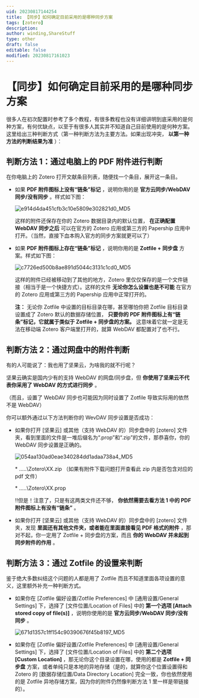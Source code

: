 ```yaml
---
uid: 20230817144254
title: 【同步】如何确定目前采用的是哪种同步方案
tags: [zotero]
description: 
author: winding,ShareStuff
type: other
draft: false
editable: false
modified: 20230817161023
---
```


# 【同步】如何确定目前采用的是哪种同步方案

很多人在初次配置时参考了多个教程，有很多教程也没有详细讲明到底采用的是何种方案，有何优缺点，以至于有很多人其实并不知道自己目前使用的是何种方案。这里给出三种判断方式（第一种判断方法为主要方法。如果出现冲突， **以第一种方法的判断结果为准** ）：

判断方法 1：通过电脑上的 PDF 附件进行判断
-----------------------

在你电脑上的 Zotero 打开文献条目列表，随便找一个条目，展开这一条目。

* 如果 **PDF 附件图标上没有“链条”标记** ，说明你用的是 **官方云同步/WebDAV 同步/没有同步** 。样式如下图：

    ![e914d4da451cfb3c10e5809e302821d0_MD5](https://cdn.pkmer.cn/images/202308171553923.png!pkmer)

    这样的附件还保存在你的 Zotero 数据目录内的默认位置， **在正确配置 WebDAV 同步之后** 可以在官方的 Zotero 应用或第三方的 Papership 应用中打开。（当然，直接下血本购入官方的同步方案就更可以了）

* 如果 **PDF 附件图标上存在“链条”标记** ，说明你用的是 **Zotfile + 同步盘** 方案。样式如下图：

    ![c7726ed500b8ae891d5044c3131c1cd0_MD5](https://cdn.pkmer.cn/images/202308171553924.png!pkmer)

    这样的附件已经被移动到了其他的地方，Zotero 里仅仅保存的是一个文件链接（相当于是一个快捷方式）。这样的文件 **无论你怎么设置也是不可能** 在官方的 Zotero 应用或第三方的 Papership 应用中正常打开的。

    **注：** 无论你 Zotfile 中设置的目标目录在哪，甚至哪怕你把 Zotfile 目标目录设置成了 Zotero 默认的数据存储位置， **只要你的 PDF 附件图标上有“链条”标记，它就属于类似于 Zotfile + 同步盘的方案。** 这意味着它就一定是无法在移动端 Zotero 客户端里打开的，就算 WebDAV 都配置对了也不行。

判断方法 2：通过网盘中的附件判断
----------------

有的人可能说了：我也用了坚果云，为啥我的就不行呢？

坚果云确实是国内少有的支持 WebDAV 的网盘/同步盘，但 **你使用了坚果云不代表你采用了 WebDAV 的方式进行同步** 。

（而且，设置了 WebDAV 同步也可能因为同时设置了 Zotfile 导致实际用的依然不是 WebDAV）

你可以额外通过以下方法判断你的 WevDAV 同步设置是否成功：

* 如果你打开 \[坚果云\] 或其他（支持 WebDAV 的）同步盘中的 \[zotero\] 文件夹，看到里面的文件是一堆后缀名为“.prop”和“.zip”的文件，那恭喜你，你的 WebDAV 同步设置是正确的。

    ![054aa130ad0eae340284dd1adaa738a4_MD5](https://cdn.pkmer.cn/images/202308171553925.png!pkmer)

    \* .....\\Zotero\\XX.zip （如果有附件下载问题打开查看此 zip 内是否包含对应的 pdf 文件）

    \* .....\\Zotero\\XX.prop

    ‼️但是！注意了，只是有这两类文件还不够， **你依然需要去看方法 1 中的 PDF 附件图标上有没有“链条”** 。

* 如果你打开 \[坚果云\] 或其他（支持 WebDAV 的）同步盘中的 \[zotero\] 文件夹，发现 **里面还有其他文件夹，或者能在里面直接看见 PDF 格式的附件** ，那对不起，你一定用了 Zotfile + 同步盘的方案，而且 **你的 WebDAV 并未起到同步附件的作用** 。

判断方法 3：通过 Zotfile 的设置来判断
-----------------------

鉴于绝大多数纠结这个问题的人都是用了 Zotfile 而且不知道里面各项设置的意义，这里额外补充一种判断方式。

* 如果你在 \[Zotfile 偏好设置/Zotfile Preferences\] 中 \[通用设置/General Settings\] 下，选择了 \[文件位置/Location of Files\] 中的 **第一个选项 \[Attach stored copy of file(s)\]** ，说明你使用的是 **官方云同步/WebDAV 同步/没有同步** 。

    ![671d1357c1ff154c90390676f45b8197_MD5](https://cdn.pkmer.cn/images/202308171553926.png!pkmer)

* 如果你在 \[Zotfile 偏好设置/Zotfile Preferences\] 中 \[通用设置/General Settings\] 下，选择了 \[文件位置/Location of Files\] 中的 **第二个选项 \[Custom Location\]** ，那无论你这个目录设置在哪，使用的都是 **Zotfile + 同步盘** 方案，或者单纯只是本地的异地存储（是的，就算你这个位置设置得和 Zotero 的 \[数据存储位置/Data Directory Location\] 完全一致，你也依然使用的是 Zotfile 异地存储方案，因为你的附件仍然像判断方法 1 里一样是带链接的）。